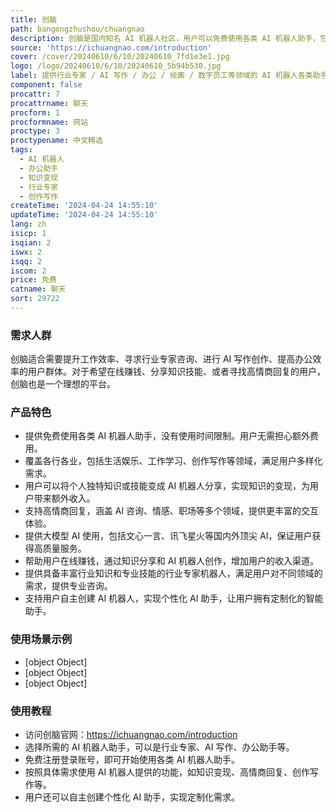 ```yaml
---
title: 创脑
path: bangongzhushou/chuangnao
description: 创脑是国内知名 AI 机器人社区，用户可以免费使用各类 AI 机器人助手，包括行业专家、AI 写作、办公助手等，帮助提升工作效率和生活便利。
source: 'https://ichuangnao.com/introduction'
cover: /cover/20240610/6/10/20240610_7fd1e3e1.jpg
logo: /logo/20240610/6/10/20240610_5b94b530.jpg
label: 提供行业专家 / AI 写作 / 办公 / 绘画 / 数字员工等领域的 AI 机器人各类助手，是提升工作效率、生活便利的 AI 全能工具库。
component: false
procattr: 7
procattrname: 聊天
procform: 1
procformname: 网站
proctype: 3
proctypename: 中文精选
tags:
  - AI 机器人
  - 办公助手
  - 知识变现
  - 行业专家
  - 创作写作
createTime: '2024-04-24 14:55:10'
updateTime: '2024-04-24 14:55:10'
lang: zh
isicp: 1
isqian: 2
iswx: 2
isqq: 2
iscom: 2
price: 免费
catname: 聊天
sort: 29722
---
```




### 需求人群
创脑适合需要提升工作效率、寻求行业专家咨询、进行 AI 写作创作、提高办公效率的用户群体。对于希望在线赚钱、分享知识技能、或者寻找高情商回复的用户，创脑也是一个理想的平台。

### 产品特色
* 提供免费使用各类 AI 机器人助手，没有使用时间限制。用户无需担心额外费用。
* 覆盖各行各业，包括生活娱乐、工作学习、创作写作等领域，满足用户多样化需求。
* 用户可以将个人独特知识或技能变成 AI 机器人分享，实现知识的变现，为用户带来额外收入。
* 支持高情商回复，涵盖 AI 咨询、情感、职场等多个领域，提供更丰富的交互体验。
* 提供大模型 AI 使用，包括文心一言、讯飞星火等国内外顶尖 AI，保证用户获得高质量服务。
* 帮助用户在线赚钱，通过知识分享和 AI 机器人创作，增加用户的收入渠道。
* 提供具备丰富行业知识和专业技能的行业专家机器人，满足用户对不同领域的需求，提供专业咨询。
* 支持用户自主创建 AI 机器人，实现个性化 AI 助手，让用户拥有定制化的智能助手。

### 使用场景示例
* [object Object]
* [object Object]
* [object Object]

### 使用教程
* 访问创脑官网：https://ichuangnao.com/introduction
* 选择所需的 AI 机器人助手，可以是行业专家、AI 写作、办公助手等。
* 免费注册登录账号，即可开始使用各类 AI 机器人助手。
* 按照具体需求使用 AI 机器人提供的功能，如知识变现、高情商回复、创作写作等。
* 用户还可以自主创建个性化 AI 助手，实现定制化需求。

  
